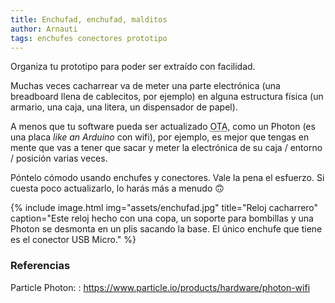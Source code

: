 ```yaml
---
title: Enchufad, enchufad, malditos
author: Arnauti
tags: enchufes conectores prototipo
---
```


Organiza tu prototipo para poder ser extraído con facilidad.

Muchas veces cacharrear va de meter una parte electrónica (una breadboard llena de cablecitos, por ejemplo) en alguna estructura física (un armario, una caja, una litera, un dispensador de papel).

A menos que tu software pueda ser actualizado <acronym title="over the air">OTA</acronym>, como un Photon (es una placa *like an Arduino* con wifi), por ejemplo, es mejor que tengas en mente que vas a tener que sacar y meter la electrónica de su caja / entorno / posición varias veces.

Póntelo cómodo usando enchufes y conectores. Vale la pena el esfuerzo. Si cuesta poco actualizarlo, lo harás más a menudo 🙃


{% include image.html
  img="assets/enchufad.jpg"
  title="Reloj cacharrero"
  caption="Este reloj hecho con una copa, un soporte para bombillas y una Photon se desmonta en un plis sacando la base. El único enchufe que tiene es el conector USB Micro."
 %}

### Referencias

Particle Photon:
: <https://www.particle.io/products/hardware/photon-wifi>
